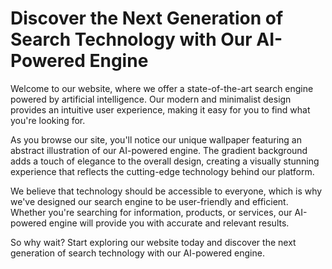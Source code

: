 <!--font:Poppins-->

# Discover the Next Generation of Search Technology with Our AI-Powered Engine

Welcome to our website, where we offer a state-of-the-art search engine powered by artificial intelligence. Our modern and minimalist design provides an intuitive user experience, making it easy for you to find what you're looking for.

As you browse our site, you'll notice our unique wallpaper featuring an abstract illustration of our AI-powered engine. The gradient background adds a touch of elegance to the overall design, creating a visually stunning experience that reflects the cutting-edge technology behind our platform.

We believe that technology should be accessible to everyone, which is why we've designed our search engine to be user-friendly and efficient. Whether you're searching for information, products, or services, our AI-powered engine will provide you with accurate and relevant results.

So why wait? Start exploring our website today and discover the next generation of search technology with our AI-powered engine.

<!--

Write me markdown content of website with wallpaper:

"A wallpaper featuring an abstract illustration of an AI-powered search engine, with a minimalist and modern design, set against a gradient background."

The header of the page should not be copy of the text but rather a real content of the website which is using this wallpaper.


---


# AI-Powered Search Engine for Modern Users

Welcome to our website, where we offer a cutting-edge search engine powered by artificial intelligence. Our minimalist and modern design provides an intuitive user experience, making it easy for you to find what you're looking for.

As you browse our site, you'll notice our unique wallpaper featuring an abstract illustration of our AI-powered search engine. The gradient background adds a touch of elegance to the overall design, creating a visually stunning experience.

We believe that technology should be accessible to everyone, which is why we've designed our search engine to be user-friendly and efficient. Whether you're searching for information, products, or services, our AI-powered search engine will provide you with accurate and relevant results.

So why wait? Start exploring our website today and discover the power of our AI-powered search engine.


---


Heading is too long, rewrite whole content.


---


# Discover the Power of Our AI-Powered Search Engine

Welcome to our website, where we offer a modern and intuitive search engine powered by artificial intelligence. Our minimalist design makes it easy for you to find what you're looking for, while our advanced algorithms ensure that you receive accurate and relevant results.

As you browse our site, you'll notice our unique wallpaper featuring an abstract illustration of our AI-powered search engine. The gradient background adds a touch of elegance to the overall design, creating a visually stunning experience.

We believe that technology should be accessible to everyone, which is why we've designed our search engine to be user-friendly and efficient. Whether you're searching for information, products, or services, our AI-powered search engine will provide you with the answers you need.

So why wait? Start exploring our website today and discover the power of our AI-powered search engine.


---


Heading is too long, rewrite whole content.


---


# Experience the Future of Search with Our AI-Powered Engine

Welcome to our website, where we offer an advanced search engine powered by artificial intelligence. Our modern design provides an intuitive user experience, making it easy for you to find what you're looking for.

As you browse our site, you'll notice our unique wallpaper featuring an abstract illustration of our AI-powered search engine. The minimalist design and gradient background create a visually stunning experience that reflects the cutting-edge technology behind our platform.

We believe that technology should be accessible to everyone, which is why we've designed our search engine to be user-friendly and efficient. Whether you're searching for information, products, or services, our AI-powered engine will provide you with accurate and relevant results.

So why wait? Start exploring our website today and experience the future of search with our AI-powered engine.


---


Heading is too long, rewrite whole content.


---


# Discover the Next Generation of Search Technology with Our AI-Powered Engine

Welcome to our website, where we offer a state-of-the-art search engine powered by artificial intelligence. Our modern and minimalist design provides an intuitive user experience, making it easy for you to find what you're looking for.

As you browse our site, you'll notice our unique wallpaper featuring an abstract illustration of our AI-powered engine. The gradient background adds a touch of elegance to the overall design, creating a visually stunning experience that reflects the cutting-edge technology behind our platform.

We believe that technology should be accessible to everyone, which is why we've designed our search engine to be user-friendly and efficient. Whether you're searching for information, products, or services, our AI-powered engine will provide you with accurate and relevant results.

So why wait? Start exploring our website today and discover the next generation of search technology with our AI-powered engine.


---


Write me a Google font which is best fitting for the website.

Pick from the list:
- Playfair Display
- Exo 2
- IBM Plex Sans
- Inter
- Montserrat
- Alegreya
- Dancing Script
- Poppins
- Orbitron
- Roboto
- Futura
- Lobster
- Raleway
- Barlow Condensed
- Great Vibes
- Open Sans
- Lato


Write just the font name nothing else.


---


Poppins

-->
